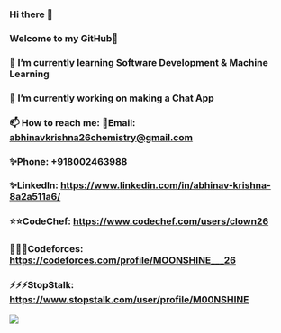 ### Hi there 👋
### Welcome to my GitHub👋

### 🌱 I’m currently learning Software Development & Machine Learning
### 🔭 I’m currently working on making a Chat App
### 📫 How to reach me: 💬Email: abhinavkrishna26chemistry@gmail.com
### ✨Phone:  +918002463988                
### ✨LinkedIn: https://www.linkedin.com/in/abhinav-krishna-8a2a511a6/
### ⭐⭐CodeChef: https://www.codechef.com/users/clown26
### 🌟🌟🌟Codeforces: https://codeforces.com/profile/MOONSHINE___26
### ⚡⚡⚡StopStalk: https://www.stopstalk.com/user/profile/M00NSHINE
![](https://komarev.com/ghpvc/?username=AbhinavKrishna26&color=brightgreen&label=PROFILE+VIEWS)
   

<!--
**AbhinavKrishna26/AbhinavKrishna26** is a ✨ _special_ ✨ repository because its `README.md` (this file) appears on your GitHub profile.

Here are some ideas to get you started:

- 🔭 I’m currently working on ...
- 🌱 I’m currently learning ...
- 👯 I’m looking to collaborate on ...
- 🤔 I’m looking for help with ...
- 💬 Ask me about ...
- 📫 How to reach me: ...
- 😄 Pronouns: ...
- ⚡ Fun fact: ...
-->

